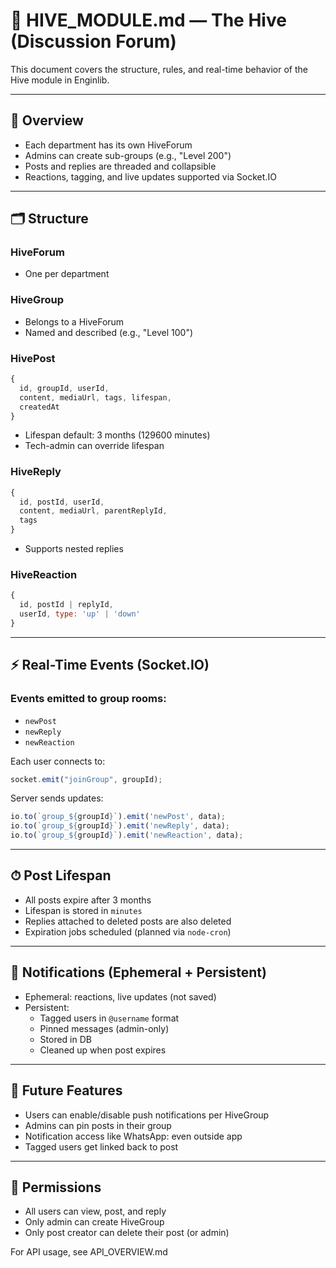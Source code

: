 # 🐝 HIVE\_MODULE.md — The Hive (Discussion Forum)

This document covers the structure, rules, and real-time behavior of the Hive module in Enginlib.

---

## 🧭 Overview

- Each department has its own HiveForum
- Admins can create sub-groups (e.g., "Level 200")
- Posts and replies are threaded and collapsible
- Reactions, tagging, and live updates supported via Socket.IO

---

## 🗂 Structure

### HiveForum

- One per department

### HiveGroup

- Belongs to a HiveForum
- Named and described (e.g., "Level 100")

### HivePost

```js
{
  id, groupId, userId,
  content, mediaUrl, tags, lifespan,
  createdAt
}
```

- Lifespan default: 3 months (129600 minutes)
- Tech-admin can override lifespan

### HiveReply

```js
{
  id, postId, userId,
  content, mediaUrl, parentReplyId,
  tags
}
```

- Supports nested replies

### HiveReaction

```js
{
  id, postId | replyId,
  userId, type: 'up' | 'down'
}
```

---

## ⚡ Real-Time Events (Socket.IO)

### Events emitted to group rooms:

- `newPost`
- `newReply`
- `newReaction`

Each user connects to:

```js
socket.emit("joinGroup", groupId);
```

Server sends updates:

```js
io.to(`group_${groupId}`).emit('newPost', data);
io.to(`group_${groupId}`).emit('newReply', data);
io.to(`group_${groupId}`).emit('newReaction', data);
```

---

## ⏱ Post Lifespan

- All posts expire after 3 months
- Lifespan is stored in `minutes`
- Replies attached to deleted posts are also deleted
- Expiration jobs scheduled (planned via `node-cron`)

---

## 🔕 Notifications (Ephemeral + Persistent)

- Ephemeral: reactions, live updates (not saved)
- Persistent:
  - Tagged users in `@username` format
  - Pinned messages (admin-only)
  - Stored in DB
  - Cleaned up when post expires

---

## 🧠 Future Features

- Users can enable/disable push notifications per HiveGroup
- Admins can pin posts in their group
- Notification access like WhatsApp: even outside app
- Tagged users get linked back to post

---

## 🔐 Permissions

- All users can view, post, and reply
- Only admin can create HiveGroup
- Only post creator can delete their post (or admin)

For API usage, see API\_OVERVIEW\.md

